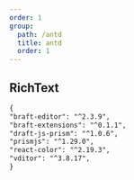 ```yaml
---
order: 1
group:
  path: /antd
  title: antd
  order: 1
---
```


## RichText

```markdown
{
"braft-editor": "^2.3.9",
"braft-extensions": "^0.1.1",
"draft-js-prism": "^1.0.6",
"prismjs": "^1.29.0",
"react-color": "^2.19.3",
"vditor": "^3.8.17",
}
```

<code src="./index.tsx"></code>
